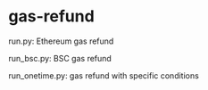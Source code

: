 # gas-refund

run.py: Ethereum gas refund

run_bsc.py: BSC gas refund

run_onetime.py: gas refund with specific conditions

